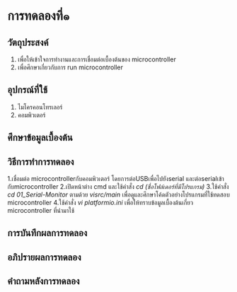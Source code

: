 # การทดลองที่๑

## วัตถุประสงค์
1. เพื่อให้เข้าใจการทำงานและการเชื่อมต่อเบื้องต้นของ microcontroller
2. เพื่อศึกษาเกี่ยวกับการ run microcontroller

## อุปกรณ์ที่ใช้
1. ไมโครคอนโทรเลอร์
2. คอมพิวเตอร์

## ศึกษาข้อมูลเบื้องต้น

## วิธีการทำการทดลอง
1.เชื่อมต่อ microcontrollerกับคอมพิวเตอร์ โดยการต่อUSBเพื่อไปยังserial และต่อserialเข้ากับmicrocontroller
2.เปิดหน้าต่าง cmd และใช้คำสั่ง _cd (ชื่อโฟล์เดอร์ที่มีโปรแกรม)_
3.ใช้คำสั่ง _cd 01_Serial-Monitor_ ตามด้วย _visrc/main_ เพื่อดูและศึกษาโค้ดตัวอย่างโปรแกรมที่ใช้ทดสอบ microcontroller
4.ใช้คำสั่ง _vi platformio.ini_ เพื่อให้ทราบข้อมูลเบื้องต้นเกี่ยว microcontroller ที่นำมาใช้
## การบันทึกผลการทดลอง

## อภิปรายผลการทดลอง

## คำถามหลังการทดลอง
